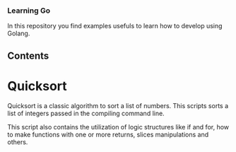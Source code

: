 ### Learning Go

In this repository you find examples usefuls to learn how to develop using Golang.



## Contents

# Quicksort

Quicksort is a classic algorithm to sort a list of numbers. This scripts sorts a list of integers passed in the compiling command line.

This script also contains the utilization of logic structures like if and for, how to make functions with one or more returns, slices manipulations and others.